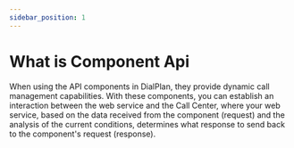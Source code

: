 ```yaml
---
sidebar_position: 1
---
```

# What is Component Api  

When using the API components in DialPlan, they provide dynamic call management capabilities. With these components, you can establish an interaction between the web service and the Call Center, where your web service, based on the data received from the component (request) and the analysis of the current conditions, determines what response to send back to the component's request (response).